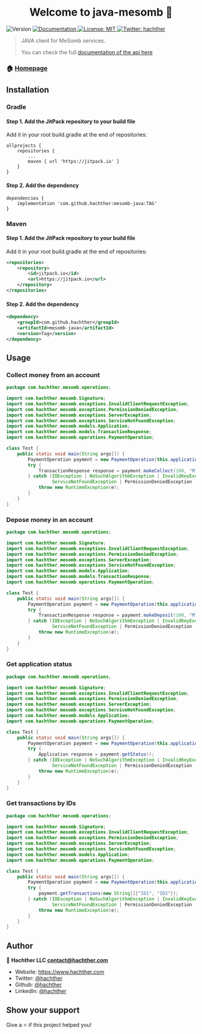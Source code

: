 <h1 align="center">Welcome to java-mesomb 👋</h1>
<p>
  <img alt="Version" src="https://img.shields.io/badge/version-1.0.1-blue.svg?cacheSeconds=2592000" />
  <a href="https://mesomb.hachther.com/en/api/v1.1/schema/" target="_blank">
    <img alt="Documentation" src="https://img.shields.io/badge/documentation-yes-brightgreen.svg" />
  </a>
  <a href="#" target="_blank">
    <img alt="License: MIT" src="https://img.shields.io/badge/License-MIT-yellow.svg" />
  </a>
  <a href="https://twitter.com/hachther" target="_blank">
    <img alt="Twitter: hachther" src="https://img.shields.io/twitter/follow/hachther.svg?style=social" />
  </a>
</p>

> JAVA client for MeSomb services.
> 
> You can check the full [documentation of the api here](https://mesomb.hachther.com/en/api/v1.1/schema/)

### 🏠 [Homepage](https://mesomb.com)

## Installation

### Gradle

#### Step 1. Add the JitPack repository to your build file

Add it in your root build.gradle at the end of repositories:
```Gradle
allprojects {
    repositories {
        ...
        maven { url 'https://jitpack.io' }
    }
}
```

#### Step 2. Add the dependency

```Gradle
dependencies {
    implementation 'com.github.hachther:mesomb-java:TAG'
}
```

### Maven

#### Step 1. Add the JitPack repository to your build file

Add it in your root build.gradle at the end of repositories:
```XML
<repositories>
    <repository>
        <id>jitpack.io</id>
        <url>https://jitpack.io</url>
    </repository>
</repositories>
```

#### Step 2. Add the dependency

```XML
<dependency>
    <groupId>com.github.hachther</groupId>
    <artifactId>mesomb-java</artifactId>
    <version>Tag</version>
</dependency>
```

## Usage

### Collect money from an account

```JAVA
package com.hachther.mesomb.operations;

import com.hachther.mesomb.Signature;
import com.hachther.mesomb.exceptions.InvalidClientRequestException;
import com.hachther.mesomb.exceptions.PermissionDeniedException;
import com.hachther.mesomb.exceptions.ServerException;
import com.hachther.mesomb.exceptions.ServiceNotFoundException;
import com.hachther.mesomb.models.Application;
import com.hachther.mesomb.models.TransactionResponse;
import com.hachther.mesomb.operations.PaymentOperation;

class Test {
    public static void main(String args[]) {
        PaymentOperation payment = new PaymentOperation(this.applicationKey, this.accessKey, this.secretKey);
        try {
            TransactionResponse response = payment.makeCollect(100, "MTN", "677550203", new Date(), Signature.nonceGenerator());
        } catch (IOException | NoSuchAlgorithmException | InvalidKeyException | ServerException |
                 ServiceNotFoundException | PermissionDeniedException | InvalidClientRequestException e) {
            throw new RuntimeException(e);
        }
    }
}
```

### Depose money in an account

```JAVA
package com.hachther.mesomb.operations;

import com.hachther.mesomb.Signature;
import com.hachther.mesomb.exceptions.InvalidClientRequestException;
import com.hachther.mesomb.exceptions.PermissionDeniedException;
import com.hachther.mesomb.exceptions.ServerException;
import com.hachther.mesomb.exceptions.ServiceNotFoundException;
import com.hachther.mesomb.models.Application;
import com.hachther.mesomb.models.TransactionResponse;
import com.hachther.mesomb.operations.PaymentOperation;

class Test {
    public static void main(String args[]) {
        PaymentOperation payment = new PaymentOperation(this.applicationKey, this.accessKey, this.secretKey);
        try {
            TransactionResponse response = payment.makeDeposit(100, "MTN", "677550203", new Date(), Signature.nonceGenerator());
        } catch (IOException | NoSuchAlgorithmException | InvalidKeyException | ServerException |
                 ServiceNotFoundException | PermissionDeniedException | InvalidClientRequestException e) {
            throw new RuntimeException(e);
        }
    }
}
```

### Get application status

```JAVA
package com.hachther.mesomb.operations;

import com.hachther.mesomb.Signature;
import com.hachther.mesomb.exceptions.InvalidClientRequestException;
import com.hachther.mesomb.exceptions.PermissionDeniedException;
import com.hachther.mesomb.exceptions.ServerException;
import com.hachther.mesomb.exceptions.ServiceNotFoundException;
import com.hachther.mesomb.models.Application;
import com.hachther.mesomb.operations.PaymentOperation;

class Test {
    public static void main(String args[]) {
        PaymentOperation payment = new PaymentOperation(this.applicationKey, this.accessKey, this.secretKey);
        try {
            Application response = payment.getStatus();
        } catch (IOException | NoSuchAlgorithmException | InvalidKeyException | ServerException |
                 ServiceNotFoundException | PermissionDeniedException | InvalidClientRequestException e) {
            throw new RuntimeException(e);
        }
    }
}
```

### Get transactions by IDs

```JAVA
package com.hachther.mesomb.operations;

import com.hachther.mesomb.Signature;
import com.hachther.mesomb.exceptions.InvalidClientRequestException;
import com.hachther.mesomb.exceptions.PermissionDeniedException;
import com.hachther.mesomb.exceptions.ServerException;
import com.hachther.mesomb.exceptions.ServiceNotFoundException;
import com.hachther.mesomb.models.Application;
import com.hachther.mesomb.operations.PaymentOperation;

class Test {
    public static void main(String args[]) {
        PaymentOperation payment = new PaymentOperation(this.applicationKey, this.accessKey, this.secretKey);
        try {
            payment.getTransactions(new String[]{"ID1", "ID2"});
        } catch (IOException | NoSuchAlgorithmException | InvalidKeyException | ServerException |
                 ServiceNotFoundException | PermissionDeniedException | InvalidClientRequestException e) {
            throw new RuntimeException(e);
        }
    }
}
```


## Author

👤 **Hachther LLC <contact@hachther.com>**

* Website: https://www.hachther.com
* Twitter: [@hachther](https://twitter.com/hachther)
* Github: [@hachther](https://github.com/hachther)
* LinkedIn: [@hachther](https://linkedin.com/in/hachther)

## Show your support

Give a ⭐️ if this project helped you!
